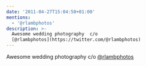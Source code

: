 ```yaml
---
date: '2011-04-27T15:04:50+01:00'
mentions:
  - '@rlambphotos'
description: >-
  Awesome wedding photography  c/o
  [@rlambphotos](https://twitter.com/@rlambphotos)
---
```

Awesome wedding photography  c/o [@rlambphotos](https://twitter.com/@rlambphotos)
